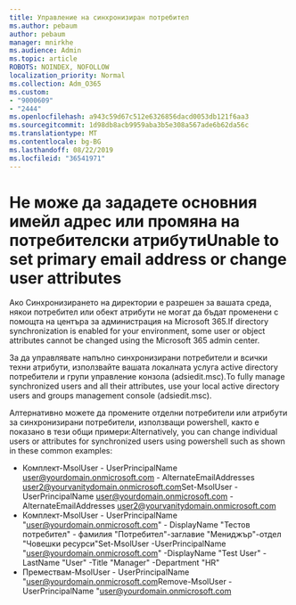 ```yaml
---
title: Управление на синхронизиран потребител
ms.author: pebaum
author: pebaum
manager: mnirkhe
ms.audience: Admin
ms.topic: article
ROBOTS: NOINDEX, NOFOLLOW
localization_priority: Normal
ms.collection: Adm_O365
ms.custom:
- "9000609"
- "2444"
ms.openlocfilehash: a943c59d67c512e6326856dacd0053db121f6aa3
ms.sourcegitcommit: 1d98db8acb9959aba3b5e308a567ade6b62da56c
ms.translationtype: MT
ms.contentlocale: bg-BG
ms.lasthandoff: 08/22/2019
ms.locfileid: "36541971"
---
```

# <a name="unable-to-set-primary-email-address-or-change-user-attributes"></a><span data-ttu-id="3c0c4-102">Не може да зададете основния имейл адрес или промяна на потребителски атрибути</span><span class="sxs-lookup"><span data-stu-id="3c0c4-102">Unable to set primary email address or change user attributes</span></span>

<span data-ttu-id="3c0c4-103">Ако Синхронизирането на директории е разрешен за вашата среда, някои потребител или обект атрибути не могат да бъдат променени с помощта на центъра за администрация на Microsoft 365.</span><span class="sxs-lookup"><span data-stu-id="3c0c4-103">If directory synchronization is enabled for your environment, some user or object attributes cannot be changed using the Microsoft 365 admin center.</span></span>

<span data-ttu-id="3c0c4-104">За да управлявате напълно синхронизирани потребители и всички техни атрибути, използвайте вашата локалната услуга active directory потребители и групи управление конзола (adsiedit.msc).</span><span class="sxs-lookup"><span data-stu-id="3c0c4-104">To fully manage synchronized users and all their attributes, use your local active directory users and groups management console (adsiedit.msc).</span></span>  

<span data-ttu-id="3c0c4-105">Алтернативно можете да промените отделни потребители или атрибути за синхронизирани потребители, използващи powershell, както е показано в тези общи примери:</span><span class="sxs-lookup"><span data-stu-id="3c0c4-105">Alternatively, you can change individual users or attributes for synchronized users using powershell such as shown in these common examples:</span></span> 
- <span data-ttu-id="3c0c4-106">Комплект-MsolUser - UserPrincipalName user@yourdomain.onmicrosoft.com - AlternateEmailAddresses user2@yourvanitydomain.onmicrosoft.com</span><span class="sxs-lookup"><span data-stu-id="3c0c4-106">Set-MsolUser -UserPrincipalName user@yourdomain.onmicrosoft.com -AlternateEmailAddresses user2@yourvanitydomain.onmicrosoft.com</span></span>
- <span data-ttu-id="3c0c4-107">Комплект-MsolUser - UserPrincipalName "user@yourdomain.onmicrosoft.com" - DisplayName "Тестов потребител" - фамилия "Потребител"-заглавие "Мениджър"-отдел "Човешки ресурси"</span><span class="sxs-lookup"><span data-stu-id="3c0c4-107">Set-MsolUser -UserPrincipalName "user@yourdomain.onmicrosoft.com" -DisplayName "Test User" -LastName "User" -Title "Manager" -Department "HR"</span></span>
- <span data-ttu-id="3c0c4-108">Премествам-MsolUser - UserPrincipalName "user@yourdomain.onmicrosoft.com</span><span class="sxs-lookup"><span data-stu-id="3c0c4-108">Remove-MsolUser -UserPrincipalName "user@yourdomain.onmicrosoft.com</span></span>